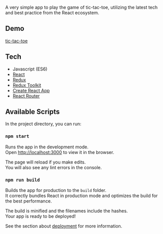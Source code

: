 A very simple app to play the game of tic-tac-toe, utilizing the latest tech and best practice from the React ecosystem. 

## Demo

[tic-tac-toe](http://tic-tac-toe.desmat.ca)


## Tech
- Javascript (ES6)
- [React](https://reactjs.org/)
- [Redux](https://redux.js.org/)
- [Redux Toolkit](https://redux-toolkit.js.org/)
- [Create React App](https://github.com/facebook/create-react-app)
- [React Router](https://reactrouter.com/)


## Available Scripts

In the project directory, you can run:

### `npm start`

Runs the app in the development mode.<br />
Open [http://localhost:3000](http://localhost:3000) to view it in the browser.

The page will reload if you make edits.<br />
You will also see any lint errors in the console.

### `npm run build`

Builds the app for production to the `build` folder.<br />
It correctly bundles React in production mode and optimizes the build for the best performance.

The build is minified and the filenames include the hashes.<br />
Your app is ready to be deployed!

See the section about [deployment](https://facebook.github.io/create-react-app/docs/deployment) for more information.
